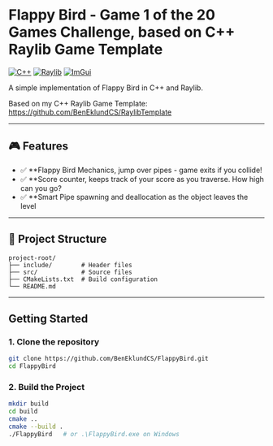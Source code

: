 # Flappy Bird - Game 1 of the 20 Games Challenge, based on C++ Raylib Game Template

[![C++](https://img.shields.io/badge/C++-00599C?style=for-the-badge&logo=cplusplus&logoColor=white)](https://cplusplus.com/) 
[![Raylib](https://img.shields.io/badge/Raylib-FA8B00?style=for-the-badge&logo=raylib&logoColor=white)](https://www.raylib.com/) 
[![ImGui](https://img.shields.io/badge/ImGui-009DFF?style=for-the-badge&logo=imgui&logoColor=white)](https://github.com/ocornut/imgui) 

A simple implementation of Flappy Bird in C++ and Raylib.

Based on my C++ Raylib Game Template: https://github.com/BenEklundCS/RaylibTemplate

---

## 🎮 Features

- ✅ **Flappy Bird Mechanics, jump over pipes - game exits if you collide!
- ✅ **Score counter, keeps track of your score as you traverse. How high can you go?
- ✅ **Smart Pipe spawning and deallocation as the object leaves the level

---

## 📁 Project Structure
```
project-root/
├── include/        # Header files
├── src/            # Source files
├── CMakeLists.txt  # Build configuration
└── README.md
```

---

## Getting Started

### 1. Clone the repository

```bash
git clone https://github.com/BenEklundCS/FlappyBird.git
cd FlappyBird
```

### 2. Build the Project

```bash
mkdir build
cd build
cmake ..
cmake --build .
./FlappyBird   # or .\FlappyBird.exe on Windows
```
